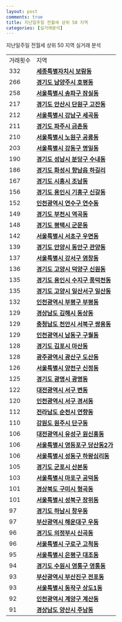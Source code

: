```yaml
---
layout: post
comments: true
title: 지난일주일 전월세 상위 50 지역
categories: [실거래분석]
---
```


지난일주일 전월세 상위 50 지역 실거래 분석

<table>
  <tr>
    <td>거래횟수</td>
    <td>지역</td>
  </tr>

  <tr>
    <td>332</td>
    <td colspan="4" style="font-weight: bold;"><a href="/실거래가/2021/05/24/36110.html">세종특별자치시 보람동</a></td>
  </tr>

  <tr>
    <td>266</td>
    <td colspan="4" style="font-weight: bold;"><a href="/실거래가/2021/05/24/41360.html">경기도 남양주시 호평동</a></td>
  </tr>

  <tr>
    <td>258</td>
    <td colspan="4" style="font-weight: bold;"><a href="/실거래가/2021/05/24/11710.html">서울특별시 송파구 잠실동</a></td>
  </tr>

  <tr>
    <td>217</td>
    <td colspan="4" style="font-weight: bold;"><a href="/실거래가/2021/05/24/41273.html">경기도 안산시 단원구 고잔동</a></td>
  </tr>

  <tr>
    <td>212</td>
    <td colspan="4" style="font-weight: bold;"><a href="/실거래가/2021/05/24/11680.html">서울특별시 강남구 세곡동</a></td>
  </tr>

  <tr>
    <td>211</td>
    <td colspan="4" style="font-weight: bold;"><a href="/실거래가/2021/05/24/41480.html">경기도 파주시 금촌동</a></td>
  </tr>

  <tr>
    <td>210</td>
    <td colspan="4" style="font-weight: bold;"><a href="/실거래가/2021/05/24/11350.html">서울특별시 노원구 공릉동</a></td>
  </tr>

  <tr>
    <td>203</td>
    <td colspan="4" style="font-weight: bold;"><a href="/실거래가/2021/05/24/11740.html">서울특별시 강동구 명일동</a></td>
  </tr>

  <tr>
    <td>190</td>
    <td colspan="4" style="font-weight: bold;"><a href="/실거래가/2021/05/24/41135.html">경기도 성남시 분당구 수내동</a></td>
  </tr>

  <tr>
    <td>186</td>
    <td colspan="4" style="font-weight: bold;"><a href="/실거래가/2021/05/24/41590.html">경기도 화성시 향남읍 하길리</a></td>
  </tr>

  <tr>
    <td>167</td>
    <td colspan="4" style="font-weight: bold;"><a href="/실거래가/2021/05/24/41390.html">경기도 시흥시 조남동</a></td>
  </tr>

  <tr>
    <td>156</td>
    <td colspan="4" style="font-weight: bold;"><a href="/실거래가/2021/05/24/41463.html">경기도 용인시 기흥구 신갈동</a></td>
  </tr>

  <tr>
    <td>152</td>
    <td colspan="4" style="font-weight: bold;"><a href="/실거래가/2021/05/24/28185.html">인천광역시 연수구 연수동</a></td>
  </tr>

  <tr>
    <td>149</td>
    <td colspan="4" style="font-weight: bold;"><a href="/실거래가/2021/05/24/41190.html">경기도 부천시 역곡동</a></td>
  </tr>

  <tr>
    <td>148</td>
    <td colspan="4" style="font-weight: bold;"><a href="/실거래가/2021/05/24/41220.html">경기도 평택시 군문동</a></td>
  </tr>

  <tr>
    <td>142</td>
    <td colspan="4" style="font-weight: bold;"><a href="/실거래가/2021/05/24/11650.html">서울특별시 서초구 우면동</a></td>
  </tr>

  <tr>
    <td>139</td>
    <td colspan="4" style="font-weight: bold;"><a href="/실거래가/2021/05/24/41173.html">경기도 안양시 동안구 관양동</a></td>
  </tr>

  <tr>
    <td>137</td>
    <td colspan="4" style="font-weight: bold;"><a href="/실거래가/2021/05/24/11500.html">서울특별시 강서구 염창동</a></td>
  </tr>

  <tr>
    <td>136</td>
    <td colspan="4" style="font-weight: bold;"><a href="/실거래가/2021/05/24/41281.html">경기도 고양시 덕양구 신원동</a></td>
  </tr>

  <tr>
    <td>135</td>
    <td colspan="4" style="font-weight: bold;"><a href="/실거래가/2021/05/24/41465.html">경기도 용인시 수지구 풍덕천동</a></td>
  </tr>

  <tr>
    <td>135</td>
    <td colspan="4" style="font-weight: bold;"><a href="/실거래가/2021/05/24/41287.html">경기도 고양시 일산서구 일산동</a></td>
  </tr>

  <tr>
    <td>132</td>
    <td colspan="4" style="font-weight: bold;"><a href="/실거래가/2021/05/24/28237.html">인천광역시 부평구 부평동</a></td>
  </tr>

  <tr>
    <td>129</td>
    <td colspan="4" style="font-weight: bold;"><a href="/실거래가/2021/05/24/48250.html">경상남도 김해시 동상동</a></td>
  </tr>

  <tr>
    <td>129</td>
    <td colspan="4" style="font-weight: bold;"><a href="/실거래가/2021/05/24/44133.html">충청남도 천안시 서북구 쌍용동</a></td>
  </tr>

  <tr>
    <td>129</td>
    <td colspan="4" style="font-weight: bold;"><a href="/실거래가/2021/05/24/28200.html">인천광역시 남동구 구월동</a></td>
  </tr>

  <tr>
    <td>128</td>
    <td colspan="4" style="font-weight: bold;"><a href="/실거래가/2021/05/24/41570.html">경기도 김포시 마산동</a></td>
  </tr>

  <tr>
    <td>128</td>
    <td colspan="4" style="font-weight: bold;"><a href="/실거래가/2021/05/24/29200.html">광주광역시 광산구 도산동</a></td>
  </tr>

  <tr>
    <td>126</td>
    <td colspan="4" style="font-weight: bold;"><a href="/실거래가/2021/05/24/11470.html">서울특별시 양천구 신정동</a></td>
  </tr>

  <tr>
    <td>125</td>
    <td colspan="4" style="font-weight: bold;"><a href="/실거래가/2021/05/24/41210.html">경기도 광명시 광명동</a></td>
  </tr>

  <tr>
    <td>122</td>
    <td colspan="4" style="font-weight: bold;"><a href="/실거래가/2021/05/24/30170.html">대전광역시 서구 변동</a></td>
  </tr>

  <tr>
    <td>120</td>
    <td colspan="4" style="font-weight: bold;"><a href="/실거래가/2021/05/24/28260.html">인천광역시 서구 경서동</a></td>
  </tr>

  <tr>
    <td>112</td>
    <td colspan="4" style="font-weight: bold;"><a href="/실거래가/2021/05/24/46150.html">전라남도 순천시 연향동</a></td>
  </tr>

  <tr>
    <td>110</td>
    <td colspan="4" style="font-weight: bold;"><a href="/실거래가/2021/05/24/42130.html">강원도 원주시 단구동</a></td>
  </tr>

  <tr>
    <td>106</td>
    <td colspan="4" style="font-weight: bold;"><a href="/실거래가/2021/05/24/30200.html">대전광역시 유성구 원신흥동</a></td>
  </tr>

  <tr>
    <td>106</td>
    <td colspan="4" style="font-weight: bold;"><a href="/실거래가/2021/05/24/11560.html">서울특별시 영등포구 당산동2가</a></td>
  </tr>

  <tr>
    <td>106</td>
    <td colspan="4" style="font-weight: bold;"><a href="/실거래가/2021/05/24/11200.html">서울특별시 성동구 하왕십리동</a></td>
  </tr>

  <tr>
    <td>105</td>
    <td colspan="4" style="font-weight: bold;"><a href="/실거래가/2021/05/24/41410.html">경기도 군포시 산본동</a></td>
  </tr>

  <tr>
    <td>103</td>
    <td colspan="4" style="font-weight: bold;"><a href="/실거래가/2021/05/24/11440.html">서울특별시 마포구 공덕동</a></td>
  </tr>

  <tr>
    <td>101</td>
    <td colspan="4" style="font-weight: bold;"><a href="/실거래가/2021/05/24/47190.html">경상북도 구미시 형곡동</a></td>
  </tr>

  <tr>
    <td>101</td>
    <td colspan="4" style="font-weight: bold;"><a href="/실거래가/2021/05/24/11290.html">서울특별시 성북구 장위동</a></td>
  </tr>

  <tr>
    <td>97</td>
    <td colspan="4" style="font-weight: bold;"><a href="/실거래가/2021/05/24/41450.html">경기도 하남시 창우동</a></td>
  </tr>

  <tr>
    <td>97</td>
    <td colspan="4" style="font-weight: bold;"><a href="/실거래가/2021/05/24/26350.html">부산광역시 해운대구 우동</a></td>
  </tr>

  <tr>
    <td>96</td>
    <td colspan="4" style="font-weight: bold;"><a href="/실거래가/2021/05/24/41150.html">경기도 의정부시 신곡동</a></td>
  </tr>

  <tr>
    <td>96</td>
    <td colspan="4" style="font-weight: bold;"><a href="/실거래가/2021/05/24/11530.html">서울특별시 구로구 고척동</a></td>
  </tr>

  <tr>
    <td>95</td>
    <td colspan="4" style="font-weight: bold;"><a href="/실거래가/2021/05/24/11380.html">서울특별시 은평구 대조동</a></td>
  </tr>

  <tr>
    <td>94</td>
    <td colspan="4" style="font-weight: bold;"><a href="/실거래가/2021/05/24/41117.html">경기도 수원시 영통구 영통동</a></td>
  </tr>

  <tr>
    <td>93</td>
    <td colspan="4" style="font-weight: bold;"><a href="/실거래가/2021/05/24/26230.html">부산광역시 부산진구 전포동</a></td>
  </tr>

  <tr>
    <td>93</td>
    <td colspan="4" style="font-weight: bold;"><a href="/실거래가/2021/05/24/11590.html">서울특별시 동작구 상도1동</a></td>
  </tr>

  <tr>
    <td>92</td>
    <td colspan="4" style="font-weight: bold;"><a href="/실거래가/2021/05/24/28245.html">인천광역시 계양구 계산동</a></td>
  </tr>

  <tr>
    <td>91</td>
    <td colspan="4" style="font-weight: bold;"><a href="/실거래가/2021/05/24/48330.html">경상남도 양산시 주남동</a></td>
  </tr>

</table>
